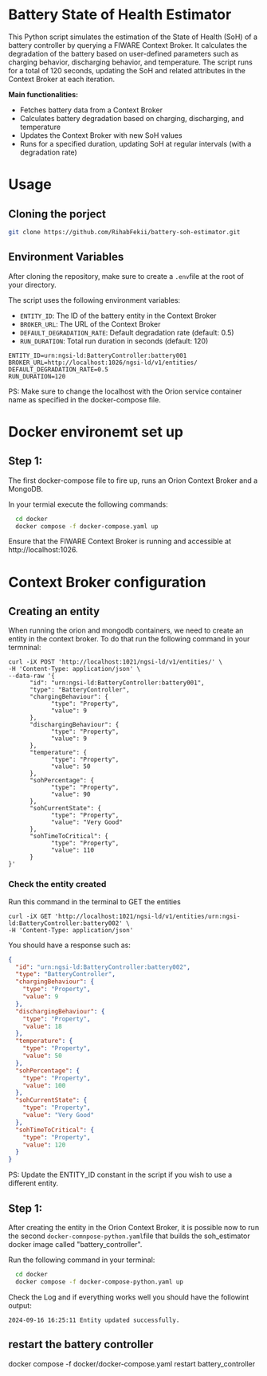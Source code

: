 # Battery State of Health Estimator

This Python script simulates the estimation of the State of Health (SoH) of a battery controller by querying a FIWARE Context Broker. It calculates the degradation of the battery based on user-defined parameters such as charging behavior, discharging behavior, and temperature. The script runs for a total of 120 seconds, updating the SoH and related attributes in the Context Broker at each iteration.

**Main functionalities:**

- Fetches battery data from a Context Broker
- Calculates battery degradation based on charging, discharging, and temperature
- Updates the Context Broker with new SoH values
- Runs for a specified duration, updating SoH at regular intervals (with a degradation rate)

# Usage

## Cloning the porject

```bash
git clone https://github.com/RihabFekii/battery-soh-estimator.git
```
## Environment Variables

After cloning the repository, make sure to create a `.env`file at the root of your directory. 

The script uses the following environment variables:

- `ENTITY_ID`: The ID of the battery entity in the Context Broker
- `BROKER_URL`: The URL of the Context Broker
- `DEFAULT_DEGRADATION_RATE`: Default degradation rate (default: 0.5)
- `RUN_DURATION`: Total run duration in seconds (default: 120)

```shell
ENTITY_ID=urn:ngsi-ld:BatteryController:battery001
BROKER_URL=http://localhost:1026/ngsi-ld/v1/entities/
DEFAULT_DEGRADATION_RATE=0.5
RUN_DURATION=120
```
PS: Make sure to change the localhost with the Orion service container name as specified in the docker-compose file.  

# Docker environemt set up 

## Step 1: 
The first docker-compose file to fire up, runs an Orion Context Broker and a MongoDB. 

In your termial execute the following commands: 
  ```bash
    cd docker
    docker compose -f docker-compose.yaml up 
  ```

Ensure that the FIWARE Context Broker is running and accessible at http://localhost:1026.

# Context Broker configuration 

## Creating an entity 

When running the orion and mongodb containers, we need to create an entity in the context broker. 
To do that run the following command in your termninal: 

```shell
curl -iX POST 'http://localhost:1021/ngsi-ld/v1/entities/' \
-H 'Content-Type: application/json' \
--data-raw '{
      "id": "urn:ngsi-ld:BatteryController:battery001",
      "type": "BatteryController",
      "chargingBehaviour": {
            "type": "Property",
            "value": 9
      },
      "dischargingBehaviour": {
            "type": "Property",
            "value": 9
      },
      "temperature": {
            "type": "Property",
            "value": 50
      },
      "sohPercentage": {
            "type": "Property",
            "value": 90
      },
      "sohCurrentState": {
            "type": "Property",
            "value": "Very Good"
      },
      "sohTimeToCritical": {
            "type": "Property",
            "value": 110
      }
}'
```
### Check the entity created
Run this command in the terminal to GET the entities
```shell
curl -iX GET 'http://localhost:1021/ngsi-ld/v1/entities/urn:ngsi-ld:BatteryController:battery002' \
-H 'Content-Type: application/json'
```

You should have a response such as: 

```json
{
  "id": "urn:ngsi-ld:BatteryController:battery002",
  "type": "BatteryController",
  "chargingBehaviour": {
    "type": "Property",
    "value": 9
  },
  "dischargingBehaviour": {
    "type": "Property",
    "value": 18
  },
  "temperature": {
    "type": "Property",
    "value": 50
  },
  "sohPercentage": {
    "type": "Property",
    "value": 100
  },
  "sohCurrentState": {
    "type": "Property",
    "value": "Very Good"
  },
  "sohTimeToCritical": {
    "type": "Property",
    "value": 120
  }
}
```
PS: Update the ENTITY_ID constant in the script if you wish to use a different entity.

## Step 1:

After creating the entity in the Orion Context Broker, it is possible now to run the second `docker-comnpose-python.yaml`file that builds the soh_estimator docker image called "battery_controller". 

Run the following command in your terminal: 

  ```bash
    cd docker
    docker compose -f docker-compose-python.yaml up 
  ``` 

Check the Log and if everything works well you should have the followint output: 

```
2024-09-16 16:25:11 Entity updated successfully.
````

## restart the battery controller

docker compose -f docker/docker-compose.yaml restart battery_controller